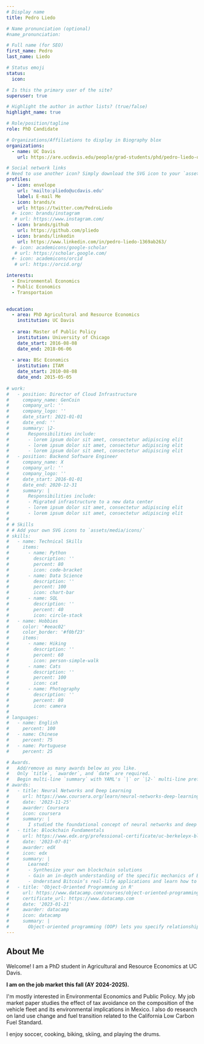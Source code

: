 ```yaml
---
# Display name
title: Pedro Liedo

# Name pronunciation (optional)
#name_pronunciation: 

# Full name (for SEO)
first_name: Pedro
last_name: Liedo

# Status emoji
status:
  icon: 

# Is this the primary user of the site?
superuser: true

# Highlight the author in author lists? (true/false)
highlight_name: true

# Role/position/tagline
role: PhD Candidate

# Organizations/Affiliations to display in Biography blox
organizations:
  - name: UC Davis
    url: https://are.ucdavis.edu/people/grad-students/phd/pedro-liedo-orozco/

# Social network links
# Need to use another icon? Simply download the SVG icon to your `assets/media/icons/` folder.
profiles:
  - icon: envelope
    url: 'mailto:pliedo@ucdavis.edu'
    label: E-mail Me
  - icon: brands/x
    url: https://twitter.com/PedroLiedo
  #- icon: brands/instagram
   # url: https://www.instagram.com/
  - icon: brands/github
    url: https://github.com/pliedo
  - icon: brands/linkedin
    url: https://www.linkedin.com/in/pedro-liedo-1369ab263/
  #- icon: academicons/google-scholar
   # url: https://scholar.google.com/
  #- icon: academicons/orcid
   # url: https://orcid.org/

interests:
  - Environmental Economics
  - Public Economics
  - Transportaion
 

education:
  - area: PhD Agricultural and Resource Economics
    institution: UC Davis
    
  - area: Master of Public Policy
    institution: University of Chicago
    date_start: 2016-08-08
    date_end: 2018-06-06
    
  - area: BSc Economics
    institution: ITAM
    date_start: 2010-08-08
    date_end: 2015-05-05
    
# work:
#   - position: Director of Cloud Infrastructure
#     company_name: GenCoin
#     company_url: ''
#     company_logo: ''
#     date_start: 2021-01-01
#     date_end: ''
#     summary: |2-
#       Responsibilities include:
#       - lorem ipsum dolor sit amet, consectetur adipiscing elit
#       - lorem ipsum dolor sit amet, consectetur adipiscing elit
#       - lorem ipsum dolor sit amet, consectetur adipiscing elit
#   - position: Backend Software Engineer
#     company_name: X
#     company_url: ''
#     company_logo: ''
#     date_start: 2016-01-01
#     date_end: 2020-12-31
#     summary: |
#       Responsibilities include:
#       - Migrated infrastructure to a new data center
#       - lorem ipsum dolor sit amet, consectetur adipiscing elit
#       - lorem ipsum dolor sit amet, consectetur adipiscing elit
# 
# # Skills
# # Add your own SVG icons to `assets/media/icons/`
# skills:
#   - name: Technical Skills
#     items:
#       - name: Python
#         description: ''
#         percent: 80
#         icon: code-bracket
#       - name: Data Science
#         description: ''
#         percent: 100
#         icon: chart-bar
#       - name: SQL
#         description: ''
#         percent: 40
#         icon: circle-stack
#   - name: Hobbies
#     color: '#eeac02'
#     color_border: '#f0bf23'
#     items:
#       - name: Hiking
#         description: ''
#         percent: 60
#         icon: person-simple-walk
#       - name: Cats
#         description: ''
#         percent: 100
#         icon: cat
#       - name: Photography
#         description: ''
#         percent: 80
#         icon: camera
# 
# languages:
#   - name: English
#     percent: 100
#   - name: Chinese
#     percent: 75
#   - name: Portuguese
#     percent: 25

# Awards.
#   Add/remove as many awards below as you like.
#   Only `title`, `awarder`, and `date` are required.
#   Begin multi-line `summary` with YAML's `|` or `|2-` multi-line prefix and indent 2 spaces below.
# awards:
#   - title: Neural Networks and Deep Learning
#     url: https://www.coursera.org/learn/neural-networks-deep-learning
#     date: '2023-11-25'
#     awarder: Coursera
#     icon: coursera
#     summary: |
#       I studied the foundational concept of neural networks and deep learning. By the end, I was familiar with the significant technological trends driving the rise of deep learning; build, train, and apply fully connected deep neural networks; implement efficient (vectorized) neural networks; identify key parameters in a neural network’s architecture; and apply deep learning to your own applications.
#   - title: Blockchain Fundamentals
#     url: https://www.edx.org/professional-certificate/uc-berkeleyx-blockchain-fundamentals
#     date: '2023-07-01'
#     awarder: edX
#     icon: edx
#     summary: |
#       Learned:
#       - Synthesize your own blockchain solutions
#       - Gain an in-depth understanding of the specific mechanics of Bitcoin
#       - Understand Bitcoin’s real-life applications and learn how to attack and destroy Bitcoin, Ethereum, smart contracts and Dapps, and alternatives to Bitcoin’s Proof-of-Work consensus algorithm
#   - title: 'Object-Oriented Programming in R'
#     url: https://www.datacamp.com/courses/object-oriented-programming-with-s3-and-r6-in-r
#     certificate_url: https://www.datacamp.com
#     date: '2023-01-21'
#     awarder: datacamp
#     icon: datacamp
#     summary: |
#       Object-oriented programming (OOP) lets you specify relationships between functions and the objects that they can act on, helping you manage complexity in your code. This is an intermediate level course, providing an introduction to OOP, using the S3 and R6 systems. S3 is a great day-to-day R programming tool that simplifies some of the functions that you write. R6 is especially useful for industry-specific analyses, working with web APIs, and building GUIs.
---
```


## About Me

Welcome! I am a PhD student in Agricultural and Resource Economics at UC Davis.

**I am on the job market this fall (AY 2024-2025).**

I'm mostly interested in Environmental Economics and Public Policy. My job market paper studies the effect of tax avoidance on the composition of the vehicle fleet and its environmental implications in Mexico. I also do research on land use change and fuel transition related to the California Low Carbon Fuel Standard.

I enjoy soccer, cooking, biking, skiing, and playing the drums.
